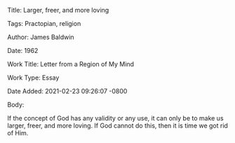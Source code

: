 Title:  Larger, freer, and more loving

Tags:   Practopian, religion

Author: James Baldwin

Date:   1962

Work Title: Letter from a Region of My Mind

Work Type: Essay

Date Added: 2021-02-23 09:26:07 -0800

Body: 

If the concept of God has any validity or any use, it can only be to make us larger, freer, and more loving. If God cannot do this, then it is time we got rid of Him.

